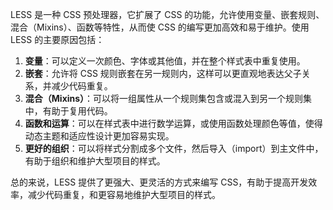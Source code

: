 LESS 是一种 CSS 预处理器，它扩展了 CSS 的功能，允许使用变量、嵌套规则、混合（Mixins）、函数等特性，从而使 CSS 的编写更加高效和易于维护。使用 LESS 的主要原因包括：

1. **变量**：可以定义一次颜色、字体或其他值，并在整个样式表中重复使用。
2. **嵌套**：允许将 CSS 规则嵌套在另一规则内，这样可以更直观地表达父子关系，并减少代码重复。
3. **混合（Mixins）**：可以将一组属性从一个规则集包含或混入到另一个规则集中，有助于复用代码。
4. **函数和运算**：可以在样式表中进行数学运算，或使用函数处理颜色等值，使得动态主题和适应性设计更加容易实现。
5. **更好的组织**：可以将样式分割成多个文件，然后导入（import）到主文件中，有助于组织和维护大型项目的样式。

总的来说，LESS 提供了更强大、更灵活的方式来编写 CSS，有助于提高开发效率，减少代码重复，和更容易地维护大型项目的样式。